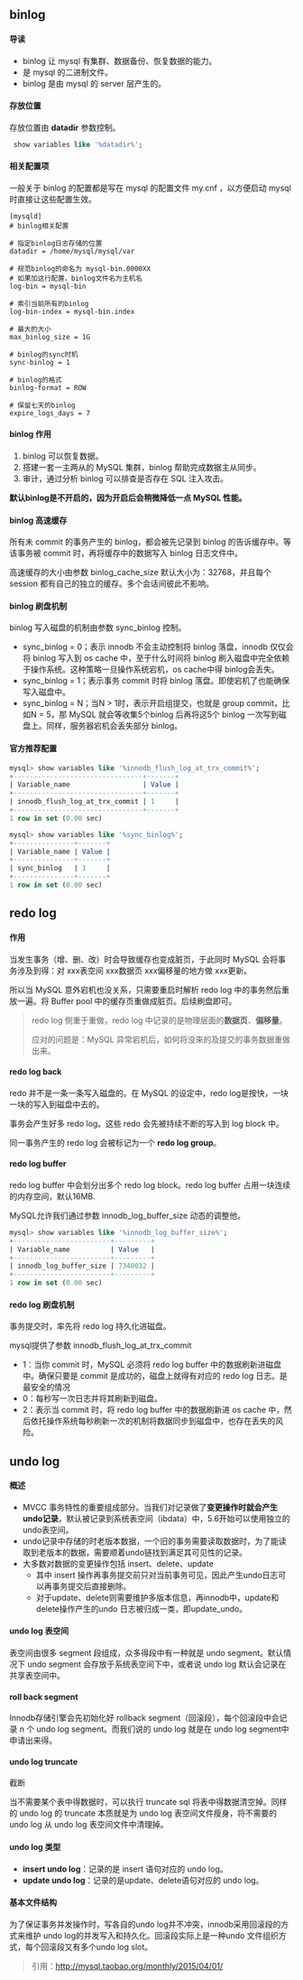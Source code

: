 ## binlog

#### 导读

- binlog 让 mysql 有集群、数据备份、恢复数据的能力。
- 是 mysql 的二进制文件。
- binlog 是由 mysql 的 server 层产生的。



#### 存放位置

存放位置由 **datadir** 参数控制。

```sql
 show variables like '%datadir%';
```



#### 相关配置项

一般关于 binlog 的配置都是写在 mysql 的配置文件 my.cnf ，以方便启动 mysql 时直接让这些配置生效。

```properties
[mysqld]
# binlog相关配置

# 指定binlog日志存储的位置
datadir = /home/mysql/mysql/var

# 规范binlog的命名为 mysql-bin.0000XX
# 如果加这行配置，binlog文件名为主机名
log-bin = mysql-bin

# 索引当前所有的binlog
log-bin-index = mysql-bin.index

# 最大的大小
max_binlog_size = 1G

# binlog的sync时机
sync-binlog = 1

# binlog的格式
binlog-format = ROW

# 保留七天的binlog
expire_logs_days = 7
```



#### binlog 作用

1. binlog 可以恢复数据。
2. 搭建一套一主两从的 MySQL 集群，binlog 帮助完成数据主从同步。
3. 审计，通过分析 binlog 可以排查是否存在 SQL 注入攻击。



**默认binlog是不开启的，因为开启后会稍微降低一点 MySQL 性能。**



#### binlog 高速缓存

所有未 commit 的事务产生的 binlog，都会被先记录到 binlog 的告诉缓存中。等该事务被 commit 时，再将缓存中的数据写入 binlog 日志文件中。



高速缓存的大小由参数 binlog_cache_size 默认大小为：32768，并且每个 session 都有自己的独立的缓存。多个会话间彼此不影响。



#### binlog 刷盘机制

binlog 写入磁盘的机制由参数 sync_binlog 控制。

- sync_binlog = 0；表示 innodb 不会主动控制将 binlog 落盘，innodb 仅仅会将 binlog 写入到 os cache 中，至于什么时间将 binlog 刷入磁盘中完全依赖于操作系统。这种策略一旦操作系统宕机，os cache中得 binlog会丢失。
- sync_binlog = 1；表示事务 commit 时将 binlog 落盘。即使宕机了也能确保写入磁盘中。
- sync_binlog = N；当N > 1时，表示开启组提交，也就是 group commit，比如N = 5，那 MySQL 就会等收集5个binlog 后再将这5个 binlog 一次写到磁盘上。同样，服务器宕机会丢失部分 binlog。



#### 官方推荐配置

```sql
mysql> show variables like '%innodb_flush_log_at_trx_commit%';
+--------------------------------+-------+
| Variable_name                  | Value |
+--------------------------------+-------+
| innodb_flush_log_at_trx_commit | 1     |
+--------------------------------+-------+
1 row in set (0.00 sec)

mysql> show variables like '%sync_binlog%';
+---------------+-------+
| Variable_name | Value |
+---------------+-------+
| sync_binlog   | 1     |
+---------------+-------+
1 row in set (0.00 sec)
```





## redo log

#### 作用

当发生事务（增、删、改）时会导致缓存也变成脏页，于此同时 MySQL 会将事务涉及到得：对 xxx表空间 xxx数据页 xxx偏移量的地方做 xxx更新。

所以当 MySQL 意外宕机也没关系，只需要重启时解析 redo log 中的事务然后重放一遍。将 Buffer pool 中的缓存页重做成脏页。后续刷盘即可。



> redo log 侧重于重做，redo log 中记录的是物理层面的**数据页**、**偏移量**。
>
> 应对的问题是：MySQL 异常宕机后，如何将没来的及提交的事务数据重做出来。



#### redo log back

redo 并不是一条一条写入磁盘的。在 MySQL 的设定中，redo log是按快，一块一块的写入到磁盘中去的。

事务会产生好多 redo log。这些 redo 会先被持续不断的写入到 log block 中。

同一事务产生的 redo log 会被标记为一个 **redo log group**。



#### redo log buffer

redo log buffer 中会划分出多个 redo log block。redo log buffer 占用一块连续的内存空间，默认16MB.

MySQL允许我们通过参数 innodb_log_buffer_size 动态的调整他。

```sql
mysql> show variables like '%innodb_log_buffer_size%';
+------------------------+---------+
| Variable_name          | Value   |
+------------------------+---------+
| innodb_log_buffer_size | 7340032 |
+------------------------+---------+
1 row in set (0.00 sec)
```



#### redo log 刷盘机制

事务提交时，率先将 redo log 持久化进磁盘。

mysql提供了参数 innodb_flush_log_at_trx_commit

- 1：当你 commit 时，MySQL 必须将 redo log buffer 中的数据刷新进磁盘中。确保只要是 commit 是成功的，磁盘上就得有对应的 redo log 日志。是最安全的情况
- 0：每秒写一次日志并将其刷新到磁盘。
- 2：表示当 commit 时，将 redo log buffer 中的数据刷新进 os cache 中，然后依托操作系统每秒刷新一次的机制将数据同步到磁盘中，也存在丢失的风险。





## undo log



#### 概述

- MVCC 事务特性的重要组成部分。当我们对记录做了**变更操作时就会产生undo记录**，默认被记录到系统表空间（ibdata）中，5.6开始可以使用独立的undo表空间。
- undo记录中存储的时老版本数据，一个旧的事务需要读取数据时，为了能读取到老版本的数据，需要顺着undo链找到满足其可见性的记录。
- 大多数对数据的变更操作包括 insert、delete、update
  - 其中 insert 操作再事务提交前只对当前事务可见，因此产生undo日志可以再事务提交后直接删除。
  - 对于update、delete则需要维护多版本信息，再innodb中，update和delete操作产生的undo 日志被归成一类，即update_undo。



#### undo log 表空间

表空间由很多 segment 段组成，众多得段中有一种就是 undo segment。默认情况下 undo segment 会存放于系统表空间下中，或者说 undo log 默认会记录在共享表空间中。



#### roll back segment

Innodb存储引擎会先初始化好 rollback segment（回滚段），每个回滚段中会记录 n 个 undo log segment。而我们说的 undo log 就是在 undo log segment中申请出来得。



#### undo log truncate

截断

当不需要某个表中得数据时，可以执行 truncate sql 将表中得数据清空掉。同样的 undo log 的 truncate 本质就是为 undo log 表空间文件瘦身，将不需要的 undo log 从 undo log 表空间文件中清理掉。



#### undo log 类型

- **insert undo log**：记录的是 insert 语句对应的 undo log。
- **update undo log**：记录的是update、delete语句对应的 undo log。



#### 基本文件结构

为了保证事务并发操作时，写各自的undo log并不冲突，innodb采用回滚段的方式来维护 undo log的并发写入和持久化。回滚段实际上是一种undo 文件组织方式，每个回滚段又有多个undo log slot。



> 引用：http://mysql.taobao.org/monthly/2015/04/01/
